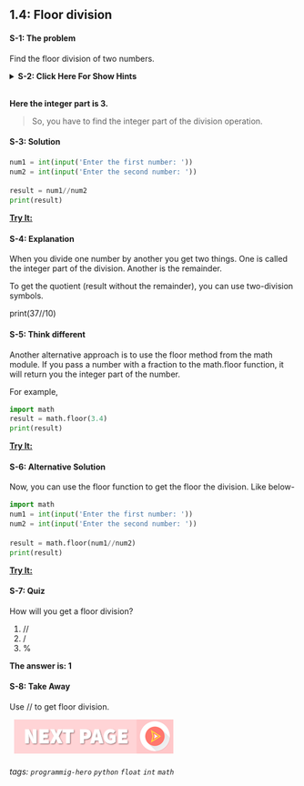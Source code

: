 
## 1.4: Floor division

#### S-1: The problem
Find the floor division of two numbers. 

<details>
   <summary><b>S-2: Click Here For Show Hints</b></summary>
   <p>Floor division means the integer part of a division operation. For example, if you divide 17/5 the quotient will be 3.4. </p>
 </details>
<br>

**Here the integer part is 3.**

> So, you have to find the integer part of the division operation.

#### S-3: Solution

```python
num1 = int(input('Enter the first number: '))
num2 = int(input('Enter the second number: '))
 
result = num1//num2
print(result)
```

**[Try It:](/https://play.google.com/store/apps/details?id=com.learnprogramming.codecamp)**

#### S-4: Explanation
When you divide one number by another you get two things. One is called the integer part of the division. Another is the remainder. 

To get the quotient (result without the remainder), you can use two-division symbols. 

print(37//10)

#### S-5: Think different
Another alternative approach is to use the floor method from the math module. If you pass a number with a fraction to the math.floor function, it will return you the integer part of the number. 

For example, 
```python
import math
result = math.floor(3.4)
print(result)
```
**[Try It:](/https://play.google.com/store/apps/details?id=com.learnprogramming.codecamp)**

#### S-6: Alternative Solution
Now, you can use the floor function to get the floor the division. Like below-
```python
import math
num1 = int(input('Enter the first number: '))
num2 = int(input('Enter the second number: '))
 
result = math.floor(num1//num2)
print(result)
```
**[Try It:](/https://play.google.com/store/apps/details?id=com.learnprogramming.codecamp)**

#### S-7: Quiz
How will you get a floor division?

1. //
2. /
3. %

**The answer is: 1**

#### S-8: Take Away
Use // to get floor division.

&nbsp;
[![Next Page](../assets/next-button.png)](Temporary-variable.md)
&nbsp;

###### tags: `programmig-hero` `python` `float` `int` `math`

